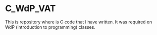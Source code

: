 ﻿# C_WdP_VAT
This is repository where is C code that I have written. It was required on WdP (introduction to programming) classes.
